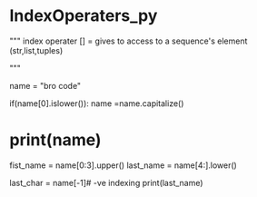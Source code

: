 # IndexOperaters_py
"""
index operater [] = gives to access to a sequence's element (str,list,tuples)

"""

name = "bro code"

if(name[0].islower()):
    name =name.capitalize()
# print(name)


fist_name = name[0:3].upper()
last_name = name[4:].lower()

last_char = name[-1]# -ve indexing
print(last_name)
